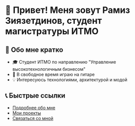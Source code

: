 # 👋 Привет! Меня зовут **Рамиз Зиязетдинов**, студент магистратуры ИТМО

## 🎯 Обо мне кратко

- 🎓 Студент ИТМО по направлению "Управление высокотехнологичным бизнесом"
- 🎸 В свободное время играю на гитаре
- 💡 Интересуюсь технологиями, архитектурой и модой

## 📞 Быстрые ссылки

- [Подробнее обо мне](about.md)
- [Мои проекты](projects.md)
- [Связаться со мной](contacts.md)

